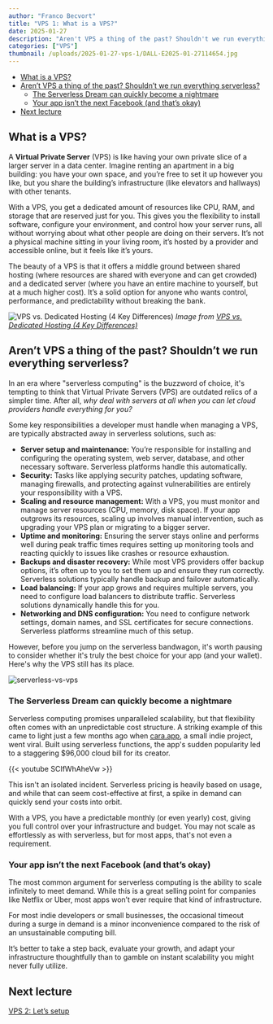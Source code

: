```yaml
---
author: "Franco Becvort"
title: "VPS 1: What is a VPS?"
date: 2025-01-27
description: "Aren't VPS a thing of the past? Shouldn't we run everything serverless?"
categories: ["VPS"]
thumbnail: /uploads/2025-01-27-vps-1/DALL·E2025-01-27114654.jpg
---
```


<!-- TOC -->
  * [What is a VPS?](#what-is-a-vps)
  * [Aren&rsquo;t VPS a thing of the past? Shouldn&rsquo;t we run everything serverless?](#arent-vps-a-thing-of-the-past-shouldnt-we-run-everything-serverless)
    * [The Serverless Dream can quickly become a nightmare](#the-serverless-dream-can-quickly-become-a-nightmare)
    * [Your app isn’t the next Facebook (and that’s okay)](#your-app-isnt-the-next-facebook-and-thats-okay)
  * [Next lecture](#next-lecture)
<!-- TOC -->

## What is a VPS?

A **Virtual Private Server** (VPS) is like having your own private slice of a larger server in a data center. Imagine renting an apartment in a big building: you have your own space, and you’re free to set it up however you like, but you share the building’s infrastructure (like elevators and hallways) with other tenants.

With a VPS, you get a dedicated amount of resources like CPU, RAM, and storage that are reserved just for you. This gives you the flexibility to install software, configure your environment, and control how your server runs, all without worrying about what other people are doing on their servers. It’s not a physical machine sitting in your living room, it’s hosted by a provider and accessible online, but it feels like it’s yours.

The beauty of a VPS is that it offers a middle ground between shared hosting (where resources are shared with everyone and can get crowded) and a dedicated server (where you have an entire machine to yourself, but at a much higher cost). It’s a solid option for anyone who wants control, performance, and predictability without breaking the bank.

![VPS vs. Dedicated Hosting (4 Key Differences)](/uploads/2025-01-27-vps-1/01_hosting_options_shared_vs_vps_vs_dedicated1.jpg)
_Image from [VPS vs. Dedicated Hosting (4 Key Differences)](https://www.dreamhost.com/blog/vps-vs-dedicated-hosting/)_

## Aren&rsquo;t VPS a thing of the past? Shouldn&rsquo;t we run everything serverless?

In an era where "serverless computing" is the buzzword of choice, it's tempting to think that Virtual Private Servers (VPS) are outdated relics of a simpler time. After all, _why deal with servers at all when you can let cloud providers handle everything for you?_

Some key responsibilities a developer must handle when managing a VPS, are typically abstracted away in serverless solutions, such as:

- **Server setup and maintenance:** You’re responsible for installing and configuring the operating system, web server, database, and other necessary software. Serverless platforms handle this automatically.
- **Security:** Tasks like applying security patches, updating software, managing firewalls, and protecting against vulnerabilities are entirely your responsibility with a VPS.
- **Scaling and resource management:** With a VPS, you must monitor and manage server resources (CPU, memory, disk space). If your app outgrows its resources, scaling up involves manual intervention, such as upgrading your VPS plan or migrating to a bigger server.
- **Uptime and monitoring:** Ensuring the server stays online and performs well during peak traffic times requires setting up monitoring tools and reacting quickly to issues like crashes or resource exhaustion.
- **Backups and disaster recovery:** While most VPS providers offer backup options, it’s often up to you to set them up and ensure they run correctly. Serverless solutions typically handle backup and failover automatically.
- **Load balancing:** If your app grows and requires multiple servers, you need to configure load balancers to distribute traffic. Serverless solutions dynamically handle this for you.
- **Networking and DNS configuration:** You need to configure network settings, domain names, and SSL certificates for secure connections. Serverless platforms streamline much of this setup.

However, before you jump on the serverless bandwagon, it's worth pausing to consider whether it's truly the best choice for your app (and your wallet). Here's why the VPS still has its place.

![serverless-vs-vps](/uploads/2025-01-27-vps-1/serverless-vs-vps.png)

### The Serverless Dream can quickly become a nightmare
Serverless computing promises unparalleled scalability, but that flexibility often comes with an unpredictable cost structure. A striking example of this came to light just a few months ago when [cara.app](https://cara.app/explore), a small indie project, went viral. Built using serverless functions, the app's sudden popularity led to a staggering $96,000 cloud bill for its creator.

{{< youtube SCIfWhAheVw >}}

This isn't an isolated incident. Serverless pricing is heavily based on usage, and while that can seem cost-effective at first, a spike in demand can quickly send your costs into orbit.

With a VPS, you have a predictable monthly (or even yearly) cost, giving you full control over your infrastructure and budget. You may not scale as effortlessly as with serverless, but for most apps, that's not even a requirement.

### Your app isn’t the next Facebook (and that’s okay)
The most common argument for serverless computing is the ability to scale infinitely to meet demand. While this is a great selling point for companies like Netflix or Uber, most apps won’t ever require that kind of infrastructure. 

For most indie developers or small businesses, the occasional timeout during a surge in demand is a minor inconvenience compared to the risk of an unsustainable computing bill.

It’s better to take a step back, evaluate your growth, and adapt your infrastructure thoughtfully than to gamble on instant scalability you might never fully utilize.

## Next lecture
[VPS 2: Let&rsquo;s setup](/en/blog/2025-01-28-vps-2)
